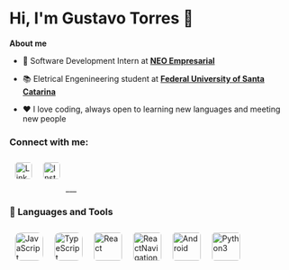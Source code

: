 # Hi, I'm Gustavo Torres 👋


**About me**

- 💼 Software Development Intern at [**NEO Empresarial**](https://neo.certi.org.br/)

- 📚 Eletrical Engenineering student at [**Federal University of Santa Catarina**](https://ufsc.br/)

- ❤️ I love coding, always open to learning new languages ​​and meeting new people





### Connect with me:


<a href="https://www.linkedin.com/in/gustavo-bevilacqua-torres">
  <img align="left" alt="LinkedIn" width="30px" style="margin:10px; border-radius:5px" src="https://upload.wikimedia.org/wikipedia/commons/8/81/LinkedIn_icon.svg" />
</a>
</img>
<a href="https://www.instagram.com/gutotorres_/">
  <img align="left" alt="Instagram" width="30px" style="margin:10px; border-radius:5px" src="https://upload.wikimedia.org/wikipedia/commons/e/e7/Instagram_logo_2016.svg" />    
</a>
<br/>
<br/>


‎___

### 🧰 Languages and Tools

<img align="left" alt="JavaScript" width="50px" style="margin:10px; border-radius:10px" src="https://cdn.jsdelivr.net/gh/devicons/devicon/icons/javascript/javascript-original.svg" />
<img align="left" alt="TypeScript" width="50px" style="margin:10px; border-radius:10px" src="https://cdn.jsdelivr.net/gh/devicons/devicon@latest/icons/typescript/typescript-original.svg" />
<img align="left" alt="React" width="50px" style="margin:10px; border-radius:5px" src="https://cdn.jsdelivr.net/gh/devicons/devicon@latest/icons/react/react-original.svg" />
<img align="left" alt="ReactNavigation" width="50px" style="margin:10px; border-radius:5px" src="https://cdn.jsdelivr.net/gh/devicons/devicon@latest/icons/reactnavigation/reactnavigation-original.svg" />
<img align="left" alt="Android" width="50px" style="margin:10px; border-radius:5px" src="https://cdn.jsdelivr.net/gh/devicons/devicon@latest/icons/android/android-plain.svg" />
<img align="left" alt="Python3" width="50px" style="margin:10px; border-radius:5px" src="https://cdn.jsdelivr.net/gh/devicons/devicon@latest/icons/python/python-original.svg" />
<br/>
<br/>
<br/>

